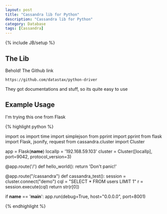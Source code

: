 ```yaml
---
layout: post
title: "Cassandra lib for Python"
description: "Cassandra lib for Python"
category: Database
tags: [Cassandra]
---
```

{% include JB/setup %}

## The Lib

Behold! The Github link

	https://github.com/datastax/python-driver

They got documentations and stuff, so its quite easy to use

## Example Usage

I'm trying this one from Flask

{% highlight python %}

import os
import time
import simplejson
from pprint import pprint
from flask import Flask, jsonify, request
from cassandra.cluster import Cluster

app = Flask(__name__)
localIp = '192.168.59.103'
cluster = Cluster([localIp], port=9042, protocol_version=3)

@app.route('/')
def hello_world():
    return 'Don\'t panic!'

@app.route("/cassandra")
def cassandra_test():
    session = cluster.connect("demo")
    cql = "SELECT * FROM users LIMIT 1"
    r = session.execute(cql)
    return str(r[0])

if __name__ == '__main__':
    app.run(debug=True, host="0.0.0.0", port=8001)

{% endhighlight %}
